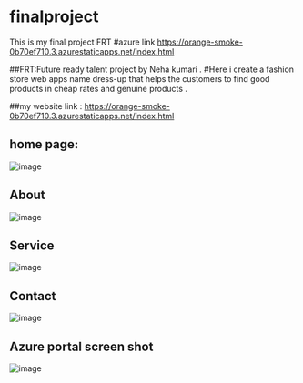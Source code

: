 # finalproject
This is my final project FRT 
#azure link https://orange-smoke-0b70ef710.3.azurestaticapps.net/index.html

##FRT:Future ready talent project by Neha kumari .
#Here i create a fashion store web apps name dress-up that helps the customers to find good products in cheap rates and genuine products .

##my website link : https://orange-smoke-0b70ef710.3.azurestaticapps.net/index.html
## home page: 
![image](https://github.com/NehaKumari-tech/finalproject/assets/140386551/2e653397-a871-4400-9320-ab982c35a598) 

## About 
![image](https://github.com/NehaKumari-tech/finalproject/assets/140386551/a8e01d26-3170-4978-9273-3d50df64bb4b) 

## Service 
![image](https://github.com/NehaKumari-tech/finalproject/assets/140386551/f261622f-8b9f-4e61-ab37-ef5b834985ac) 

## Contact 
![image](https://github.com/NehaKumari-tech/finalproject/assets/140386551/9501d7f8-21cf-4379-a444-936813113e1f) 

## Azure portal screen shot 
![image](https://github.com/NehaKumari-tech/finalproject/assets/140386551/a5a5b596-e0ca-450e-854c-05bb4dcb1891)






